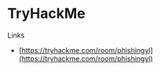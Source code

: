 # TryHackMe

Links
- [https://tryhackme.com/room/phishingyl](https://tryhackme.com/room/phishingyl)

